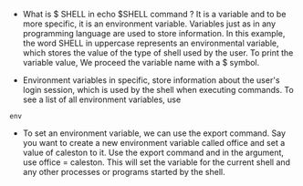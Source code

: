 * What is $ SHELL in echo $SHELL command ? It is a variable and to be more specific, it is an environment variable. Variables just as in any programming language are used   to store information. In this example, the word SHELL in uppercase represents an environmental variable, which stores the value of the type of shell used by the user.   To print the variable value, We proceed the variable name with a $ symbol.

* Environment variables in specific, store information about the user's login session, which is used by the shell when executing commands. To see a list of all environment variables, use

```
env
```

* To set an environment variable, we can use the export command. Say you want to create a new environment variable called office and set a value of caleston to it. Use     the export command and in the argument, use office = caleston. This will set the variable for the current shell and any other processes or programs started by the    shell. 
